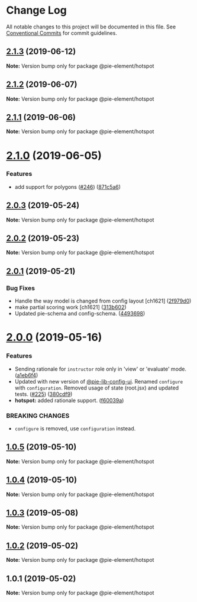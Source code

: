 # Change Log

All notable changes to this project will be documented in this file.
See [Conventional Commits](https://conventionalcommits.org) for commit guidelines.

## [2.1.3](https://github.com/pie-framework/pie-elements/compare/@pie-element/hotspot@2.1.2...@pie-element/hotspot@2.1.3) (2019-06-12)

**Note:** Version bump only for package @pie-element/hotspot





## [2.1.2](https://github.com/pie-framework/pie-elements/compare/@pie-element/hotspot@2.1.1...@pie-element/hotspot@2.1.2) (2019-06-07)

**Note:** Version bump only for package @pie-element/hotspot





## [2.1.1](https://github.com/pie-framework/pie-elements/compare/@pie-element/hotspot@2.1.0...@pie-element/hotspot@2.1.1) (2019-06-06)

**Note:** Version bump only for package @pie-element/hotspot





# [2.1.0](https://github.com/pie-framework/pie-elements/compare/@pie-element/hotspot@2.0.3...@pie-element/hotspot@2.1.0) (2019-06-05)


### Features

* add support for polygons  ([#246](https://github.com/pie-framework/pie-elements/issues/246)) ([871c5a6](https://github.com/pie-framework/pie-elements/commit/871c5a6))





## [2.0.3](https://github.com/pie-framework/pie-elements/compare/@pie-element/hotspot@2.0.2...@pie-element/hotspot@2.0.3) (2019-05-24)

**Note:** Version bump only for package @pie-element/hotspot





## [2.0.2](https://github.com/pie-framework/pie-elements/compare/@pie-element/hotspot@2.0.1...@pie-element/hotspot@2.0.2) (2019-05-23)

**Note:** Version bump only for package @pie-element/hotspot





## [2.0.1](https://github.com/pie-framework/pie-elements/compare/@pie-element/hotspot@2.0.0...@pie-element/hotspot@2.0.1) (2019-05-21)


### Bug Fixes

* Handle the way model is changed from config layout [ch1621] ([2f979d0](https://github.com/pie-framework/pie-elements/commit/2f979d0))
* make partial scoring work [ch1621] ([313b602](https://github.com/pie-framework/pie-elements/commit/313b602))
* Updated pie-schema and config-schema. ([4493698](https://github.com/pie-framework/pie-elements/commit/4493698))





# [2.0.0](https://github.com/pie-framework/pie-elements/compare/@pie-element/hotspot@1.0.5...@pie-element/hotspot@2.0.0) (2019-05-16)


### Features

* Sending rationale for `instructor` role only in 'view' or 'evaluate' mode. ([a1eb6f4](https://github.com/pie-framework/pie-elements/commit/a1eb6f4))
* Updated with new version of [@pie-lib-config-ui](https://github.com/pie-lib-config-ui). Renamed `configure` with `configuration`. Removed usage of state (root.jsx) and updated tests. ([#225](https://github.com/pie-framework/pie-elements/issues/225)) ([380cdf9](https://github.com/pie-framework/pie-elements/commit/380cdf9))
* **hotspot:** added rationale support. ([f60039a](https://github.com/pie-framework/pie-elements/commit/f60039a))


### BREAKING CHANGES

* `configure` is removed, use `configuration` instead.





## [1.0.5](https://github.com/pie-framework/pie-elements/compare/@pie-element/hotspot@1.0.4...@pie-element/hotspot@1.0.5) (2019-05-10)

**Note:** Version bump only for package @pie-element/hotspot





## [1.0.4](https://github.com/pie-framework/pie-elements/compare/@pie-element/hotspot@1.0.3...@pie-element/hotspot@1.0.4) (2019-05-10)

**Note:** Version bump only for package @pie-element/hotspot





## [1.0.3](https://github.com/pie-framework/pie-elements/compare/@pie-element/hotspot@1.0.2...@pie-element/hotspot@1.0.3) (2019-05-08)

**Note:** Version bump only for package @pie-element/hotspot





## [1.0.2](https://github.com/pie-framework/pie-elements/compare/@pie-element/hotspot@1.0.1...@pie-element/hotspot@1.0.2) (2019-05-02)

**Note:** Version bump only for package @pie-element/hotspot





## 1.0.1 (2019-05-02)

**Note:** Version bump only for package @pie-element/hotspot
